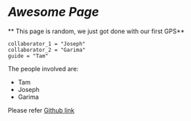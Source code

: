 
# *Awesome Page*

** This page is random, we just got done with our first GPS**

    collaborator_1 = "Joseph"
    collaborator_2 = "Garima"
    guide = "Tam"

The people involved are:

* Tam
* Joseph
* Garima


Please refer [Github link](https://github.com/garimaj2108/phase-0-gps-1)

